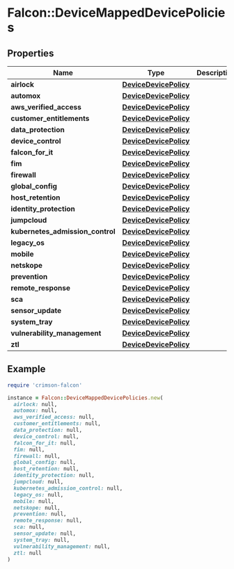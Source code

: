 # Falcon::DeviceMappedDevicePolicies

## Properties

| Name | Type | Description | Notes |
| ---- | ---- | ----------- | ----- |
| **airlock** | [**DeviceDevicePolicy**](DeviceDevicePolicy.md) |  | [optional] |
| **automox** | [**DeviceDevicePolicy**](DeviceDevicePolicy.md) |  | [optional] |
| **aws_verified_access** | [**DeviceDevicePolicy**](DeviceDevicePolicy.md) |  | [optional] |
| **customer_entitlements** | [**DeviceDevicePolicy**](DeviceDevicePolicy.md) |  | [optional] |
| **data_protection** | [**DeviceDevicePolicy**](DeviceDevicePolicy.md) |  | [optional] |
| **device_control** | [**DeviceDevicePolicy**](DeviceDevicePolicy.md) |  | [optional] |
| **falcon_for_it** | [**DeviceDevicePolicy**](DeviceDevicePolicy.md) |  | [optional] |
| **fim** | [**DeviceDevicePolicy**](DeviceDevicePolicy.md) |  | [optional] |
| **firewall** | [**DeviceDevicePolicy**](DeviceDevicePolicy.md) |  | [optional] |
| **global_config** | [**DeviceDevicePolicy**](DeviceDevicePolicy.md) |  | [optional] |
| **host_retention** | [**DeviceDevicePolicy**](DeviceDevicePolicy.md) |  | [optional] |
| **identity_protection** | [**DeviceDevicePolicy**](DeviceDevicePolicy.md) |  | [optional] |
| **jumpcloud** | [**DeviceDevicePolicy**](DeviceDevicePolicy.md) |  | [optional] |
| **kubernetes_admission_control** | [**DeviceDevicePolicy**](DeviceDevicePolicy.md) |  | [optional] |
| **legacy_os** | [**DeviceDevicePolicy**](DeviceDevicePolicy.md) |  | [optional] |
| **mobile** | [**DeviceDevicePolicy**](DeviceDevicePolicy.md) |  | [optional] |
| **netskope** | [**DeviceDevicePolicy**](DeviceDevicePolicy.md) |  | [optional] |
| **prevention** | [**DeviceDevicePolicy**](DeviceDevicePolicy.md) |  | [optional] |
| **remote_response** | [**DeviceDevicePolicy**](DeviceDevicePolicy.md) |  | [optional] |
| **sca** | [**DeviceDevicePolicy**](DeviceDevicePolicy.md) |  | [optional] |
| **sensor_update** | [**DeviceDevicePolicy**](DeviceDevicePolicy.md) |  | [optional] |
| **system_tray** | [**DeviceDevicePolicy**](DeviceDevicePolicy.md) |  | [optional] |
| **vulnerability_management** | [**DeviceDevicePolicy**](DeviceDevicePolicy.md) |  | [optional] |
| **ztl** | [**DeviceDevicePolicy**](DeviceDevicePolicy.md) |  | [optional] |

## Example

```ruby
require 'crimson-falcon'

instance = Falcon::DeviceMappedDevicePolicies.new(
  airlock: null,
  automox: null,
  aws_verified_access: null,
  customer_entitlements: null,
  data_protection: null,
  device_control: null,
  falcon_for_it: null,
  fim: null,
  firewall: null,
  global_config: null,
  host_retention: null,
  identity_protection: null,
  jumpcloud: null,
  kubernetes_admission_control: null,
  legacy_os: null,
  mobile: null,
  netskope: null,
  prevention: null,
  remote_response: null,
  sca: null,
  sensor_update: null,
  system_tray: null,
  vulnerability_management: null,
  ztl: null
)
```

